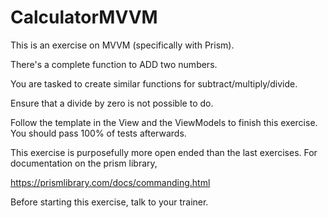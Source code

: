 # CalculatorMVVM

This is an exercise on MVVM (specifically with Prism). 

There's a complete function to ADD two numbers.

You are tasked to create similar functions for subtract/multiply/divide.

Ensure that a divide by zero is not possible to do.

Follow the template in the View and the ViewModels to finish this exercise. You should pass 100% of tests afterwards.

This exercise is purposefully more open ended than the last exercises. For documentation on the prism library,

https://prismlibrary.com/docs/commanding.html

Before starting this exercise, talk to your trainer.
